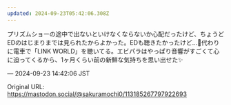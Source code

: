 ```yaml
---
updated: 2024-09-23T05:42:06.308Z
---
```


<p>プリズムショーの途中で出ないといけなくならないか心配だったけど、ちょうどEDのはじまりまでは見られたからよかった。EDも聴きたかったけど…🥲代わりに電車で「LINK WORLD」を聴いてる。エビパラはやっぱり音響がすごくて心に迫ってくるから、1ヶ月くらい前の新鮮な気持ちを思い出せた✨️</p>

&mdash; 2024-09-23 14:42:06 JST

Original URL: https://mastodon.social/@sakuramochi0/113185267797922693
